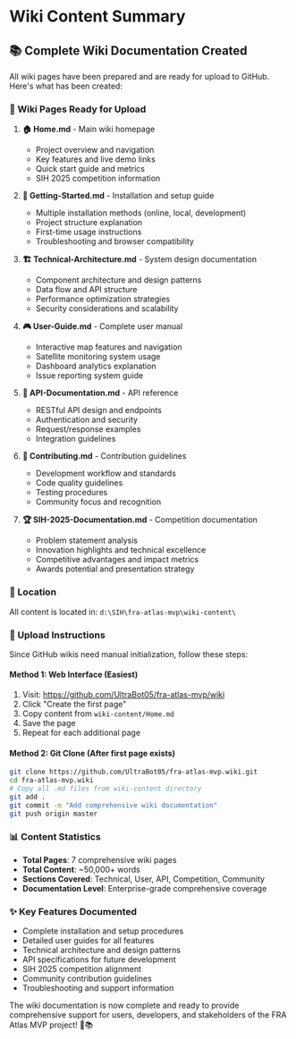 # Wiki Content Summary

## 📚 Complete Wiki Documentation Created

All wiki pages have been prepared and are ready for upload to GitHub. Here's what has been created:

### 📄 Wiki Pages Ready for Upload

1. **🏠 Home.md** - Main wiki homepage
   - Project overview and navigation
   - Key features and live demo links
   - Quick start guide and metrics
   - SIH 2025 competition information

2. **🚀 Getting-Started.md** - Installation and setup guide
   - Multiple installation methods (online, local, development)
   - Project structure explanation
   - First-time usage instructions
   - Troubleshooting and browser compatibility

3. **🏗️ Technical-Architecture.md** - System design documentation
   - Component architecture and design patterns
   - Data flow and API structure
   - Performance optimization strategies
   - Security considerations and scalability

4. **🎮 User-Guide.md** - Complete user manual
   - Interactive map features and navigation
   - Satellite monitoring system usage
   - Dashboard analytics explanation
   - Issue reporting system guide

5. **🔌 API-Documentation.md** - API reference
   - RESTful API design and endpoints
   - Authentication and security
   - Request/response examples
   - Integration guidelines

6. **🤝 Contributing.md** - Contribution guidelines
   - Development workflow and standards
   - Code quality guidelines
   - Testing procedures
   - Community focus and recognition

7. **🏆 SIH-2025-Documentation.md** - Competition documentation
   - Problem statement analysis
   - Innovation highlights and technical excellence
   - Competitive advantages and impact metrics
   - Awards potential and presentation strategy

### 📁 Location
All content is located in: `d:\SIH\fra-atlas-mvp\wiki-content\`

### 🔄 Upload Instructions

Since GitHub wikis need manual initialization, follow these steps:

#### Method 1: Web Interface (Easiest)
1. Visit: https://github.com/UltraBot05/fra-atlas-mvp/wiki
2. Click "Create the first page"
3. Copy content from `wiki-content/Home.md`
4. Save the page
5. Repeat for each additional page

#### Method 2: Git Clone (After first page exists)
```bash
git clone https://github.com/UltraBot05/fra-atlas-mvp.wiki.git
cd fra-atlas-mvp.wiki
# Copy all .md files from wiki-content directory
git add .
git commit -m "Add comprehensive wiki documentation"
git push origin master
```

### 📊 Content Statistics
- **Total Pages**: 7 comprehensive wiki pages
- **Total Content**: ~50,000+ words
- **Sections Covered**: Technical, User, API, Competition, Community
- **Documentation Level**: Enterprise-grade comprehensive coverage

### ✨ Key Features Documented
- Complete installation and setup procedures
- Detailed user guides for all features
- Technical architecture and design patterns
- API specifications for future development
- SIH 2025 competition alignment
- Community contribution guidelines
- Troubleshooting and support information

The wiki documentation is now complete and ready to provide comprehensive support for users, developers, and stakeholders of the FRA Atlas MVP project! 🌿📚